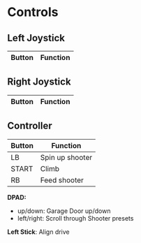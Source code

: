 # Controls

## Left Joystick
| Button | Function |
|--------|----------|

## Right Joystick
| Button | Function |
|--------|----------|

## Controller
| Button | Function |
|--------|----------|
| LB | Spin up shooter |
| START | Climb |
| RB | Feed shooter | 

**DPAD:**
- up/down: Garage Door up/down
- left/right: Scroll through Shooter presets

**Left Stick**: Align drive
